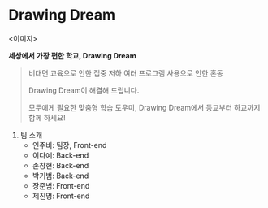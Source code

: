 # Drawing Dream 

<이미지>

**세상에서 가장 편한 학교, Drawing Dream**


> 비대면 교육으로 인한 집중 저하
> 여러 프로그램 사용으로 인한 혼동
>
> Drawing Dream이 해결해 드립니다.
> 
> 모두에게 필요한 맞춤형 학습 도우미, Drawing Dream에서 등교부터 하교까지 함께 하세요! 


1. 팀 소개
    - 인주비: 팀장, Front-end
    - 이다예: Back-end
    - 손창현: Back-end
    - 박기범: Back-end
    - 장준범: Front-end
    - 제진명: Front-end
